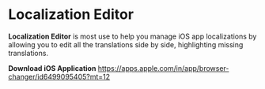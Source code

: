 # Localization Editor
**Localization Editor** is most use to help you manage iOS app localizations by allowing you to edit all the translations side by side, highlighting missing translations.

**Download iOS Application**
https://apps.apple.com/in/app/browser-changer/id6499095405?mt=12
